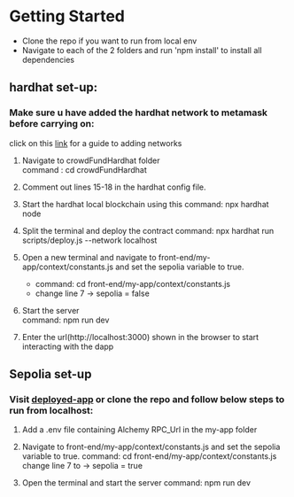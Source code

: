# Getting Started
- Clone the repo if you want to run from local env
- Navigate to each of the 2 folders and run 'npm install' to install all dependencies

## hardhat set-up:
### Make sure u have added the hardhat network to metamask before carrying on:
click on this [link](https://medium.com/@kaishinaw/connecting-metamask-with-a-local-hardhat-network-7d8cea604dc6) for a guide to adding networks

1. Navigate to crowdFundHardhat folder  
    command : cd crowdFundHardhat
   
2. Comment out lines 15-18 in the hardhat config file.
   
3. Start the hardhat local blockchain using this command: 
    npx hardhat node

4. Split the terminal and deploy the contract
    command: npx hardhat run scripts/deploy.js --network localhost

5. Open a new terminal and navigate to front-end/my-app/context/constants.js and set the sepolia variable to true.     
     - command: cd front-end/my-app/context/constants.js   
     - change line 7 -> sepolia = false 

6. Start the server    
     command: npm run dev

7. Enter the url(http://localhost:3000) shown in the browser to start interacting with the dapp 


## Sepolia set-up
### Visit [deployed-app](https://crowd-fund-dapp-five.vercel.app/) or clone the repo and follow below steps to run from localhost:
1. Add a .env file containing Alchemy RPC_Url in the my-app folder

2. Navigate to front-end/my-app/context/constants.js and set the sepolia variable to true.
     command: cd front-end/my-app/context/constants.js
     change line 7 to -> sepolia = true

3. Open the terminal and start the server 
    command: npm run dev








